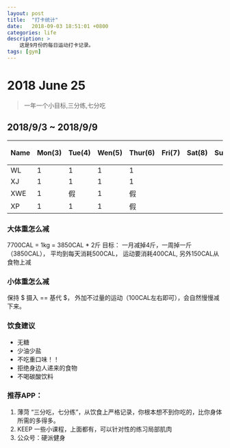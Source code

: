 ```yaml
---
layout: post
title:  "打卡统计"
date:   2018-09-03 18:51:01 +0800
categories: life
description: >
    这是9月份的每日运动打卡记录。 
tags: [gym] 
---
```


# 2018 June 25
> 一年一个小目标,三分练,七分吃
## 2018/9/3  ~  2018/9/9

| Name | Mon(3) | Tue(4)  | Wen(5) | Thur(6)| Fri(7) | Sat(8) | Sun(9) | 红包|
|:----|:----|:----|:----|:----|:-----| ----|:-----|:--- |
| WL  |1|1|1|1|||||
| XJ  |1|1|1|1|||||
| XWE |1|假|1|假|||||
| XP  |1|1|1|假|||||

### 大体重怎么减
7700CAL = 1kg = 3850CAL * 2斤
目标： 一月减掉4斤，一周掉一斤（3850CAL），
平均到每天消耗500CAL， 运动要消耗400CAL,  另外150CAL从食物上减

### 小体重怎么减
保持  $ 摄入 ==  基代 $， 外加不过量的运动（100CAL左右即可），会自然慢慢减下来。

### 饮食建议
 - 无糖
 - 少油少盐
 - 不吃重口味！！
 - 拒绝身边人递来的食物
 - 不喝碳酸饮料

### 推荐APP：
1. 薄菏
   “三分吃，七分练”，从饮食上严格记录，你根本想不到你吃的，比你身体所需的多得多。
2. KEEP
   一些小课程，上面都有，可以针对性的练习局部肌肉
3. 公众号：硬派健身
